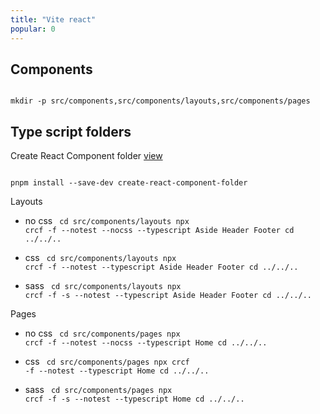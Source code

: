 ```yaml
---
title: "Vite react"
popular: 0
---
```


## Components

<code language="javascript">
mkdir -p src/components,src/components/layouts,src/components/pages
</code>

## Type script folders

Create React Component folder [view](https://www.npmjs.com/package/create-react-component-folder?activeTab=readme)

<code language="javascript">
pnpm install --save-dev create-react-component-folder
</code>

Layouts

- no css
  <code language="javascript">
  cd src/components/layouts
  npx crcf -f --notest --nocss --typescript Aside Header Footer
  cd ../../..
  </code>

- css
  <code language="javascript">
  cd src/components/layouts
  npx crcf -f --notest --typescript Aside Header Footer
  cd ../../..
  </code>

- sass
  <code language="javascript">
  cd src/components/layouts
  npx crcf -f -s --notest --typescript Aside Header Footer
  cd ../../..
  </code>

Pages

- no css
  <code language="javascript">
  cd src/components/pages
  npx crcf -f --notest --nocss --typescript Home
  cd ../../..
  </code>

- css
  <code language="javascript">
  cd src/components/pages
  npx crcf -f --notest --typescript Home
  cd ../../..
  </code>

- sass
  <code language="javascript">
  cd src/components/pages
  npx crcf -f -s --notest --typescript Home
  cd ../../..
  </code>
